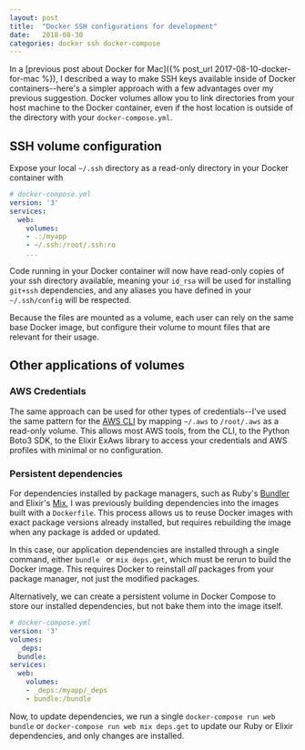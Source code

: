 ```yaml
---
layout: post
title:  "Docker SSH configurations for development"
date:   2018-08-30
categories: docker ssh docker-compose
---
```


In a [previous post about Docker for Mac]({% post_url 2017-08-10-docker-for-mac %}), 
I described a way to make SSH keys available inside of Docker containers--here's 
a simpler approach with a few advantages over my previous suggestion. Docker 
volumes allow you to link directories from your host machine to the Docker 
container, even if the host location is outside of the directory with your 
`docker-compose.yml`.

## SSH volume configuration

Expose your local `~/.ssh` directory as a read-only directory in your Docker 
container with

```yaml
# docker-compose.yml
version: '3'
services:
  web:
    volumes:
    - .:/myapp
    - ~/.ssh:/root/.ssh:ro
    ...
```

Code running in your Docker container will now have read-only copies of your ssh
directory available, meaning your `id_rsa` will be used for installing `git+ssh`
dependencies, and any aliases you have defined in your `~/.ssh/config` will be
respected.

Because the files are mounted as a volume, each user can rely on the same base
Docker image, but configure their volume to mount files that are relevant for 
their usage.

## Other applications of volumes

### AWS Credentials

The same approach can be used for other types of credentials--I've used the same
pattern for the [AWS CLI](https://aws.amazon.com/cli/) by mapping `~/.aws` to
`/root/.aws` as a read-only volume. This allows most AWS tools, from the CLI, to
the Python Boto3 SDK, to the Elixir ExAws library to access your credentials
and AWS profiles with minimal or no configuration.

### Persistent dependencies

For dependencies installed by package managers, such as Ruby's [Bundler](https://bundler.io/)
and Elixir's [Mix](https://hexdocs.pm/mix/Mix.Tasks.Deps.html), I was previously
building dependencies into the images built with a `Dockerfile`. This process 
allows us to reuse Docker images with exact package versions already installed, 
but requires rebuilding the image when any package is added or updated. 

In this case, our application dependencies are installed through a single 
command, either `bundle ` or `mix deps.get`, which must be rerun to build the 
Docker image. This requires Docker to reinstall _all_ packages from your package
manager, not just the modified packages.

Alternatively, we can create a persistent volume in Docker Compose to store our
installed dependencies, but not bake them into the image itself.

```yaml
# docker-compose.yml
version: '3'
volumes:
  _deps:
  bundle:
services:
  web:
    volumes:
    - _deps:/myapp/_deps
    - bundle:/bundle
```

Now, to update dependencies, we run a single `docker-compose run web bundle` or
`docker-compose run web mix deps.get` to update our Ruby or Elixir dependencies,
and only changes are installed.
